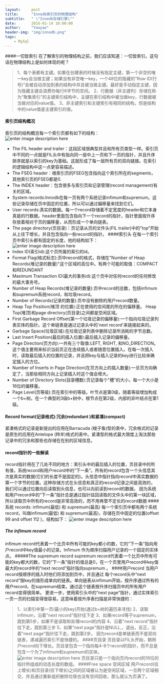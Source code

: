 ```yaml
---
layout:     post
title:      "Innodb索引页的物理结构"
subtitle:   " \"Innodb存储引擎\""
date:       2016-01-14 18:00:00
author:     "Yaoyao"
header-img: "img/innodb.png"
tags:
    - MySql
---
```


####一切皆索引
在了解索引的物理结构之前，我们应该知道：一切皆索引。这句话在物理结构上是如何体现的呢？
>1、每个表都有主键。如果在创建表的时候没有指定主键，第一个非空的唯一key会当做主键；如果没有非空唯一key，一个48位的隐藏的“Row ID(行号)”会被自动添加到表的结构中并且被当做主键。最好是手动指定主键，因为隐藏主键会浪费你每行6字节的空间。
>2、行数据（非主键列）存储在称为“聚集索引”的主键索引结构中，主键在索引结构中被当做key，行数据被当做对应的value值。
>3、非主键索引和主键索引有相同的结构，但是结构中的value值是主键索引的值。
#### 索引页结构概况
索引页的结构概览每一个索引页都有如下的结构：
![enter image description here](http://jcole.us/blog/files/innodb/20130106/50dpi/INDEX_Page_Overview.png)
- The FIL header and trailer：这段区域很典型并且和所有页类型一样。索引页中不同的一点就是FIL头中有指向同一层中上一页和下一页的指针，并且升序排序就是以索引的key为基础。这就形成了每一层所有页的双向链接。在索引的逻辑结构中这一点更容易描述。
- The FSEG header：根索引页的FSEG包含指向这个索引所在的segments，其他索引页的FSEG都是0.
- The INDEX header：包含很多与索引页和记录管理(record management)有关的区域。
- System records:Innodb在每一页有两个系统记录infimum和supremum。这些记录存储在页中固定的位置，所以可以通过偏移量来找到它们。
- User records:真实的数据。每一个record存储着不定宽度的header和它本身真是的行数据。header里面包含指向下一个record的指针，指针里面按升序存放着相对于页的偏移量，从而形成一个单向链表。
- The page directory(页目录)：页记录从页的文件头(FIL trailer)中的”top“开始从上往下增长，并且包含指向一些record的指针。
####索引头
在每一个索引页中索引头都有固定的长度，他的结构如下：
![enter image description here](http://jcole.us/blog/files/innodb/20130106/50dpi/INDEX_Header.png)
- Index ID(索引id):这个页所属的索引的id。
- Format Flag(格式标志):页中record的格式，存储在"Number of Heap Records(堆记录的数量)"这个区域的高位中。有两个可能的取值：COMPACT 和REDUNDANT
- Maximum Transaction ID(最大的事务id):这个页中对任何record的任何修改的最大事务号。
- Number of Heap Records(堆记录的数量):页中record的总数，包括infimum 和supremum系统record，和垃圾record。
- Number of Records(记录的数量):页中没有删除的用户record数量。
- Heap Top Position(堆顶 的位置):正在使用的空间尾的所在的偏移量。 Heap Top(堆顶)和page directory(页目录)之间都是空闲区域。
- First Garbage Record Offset(第一个垃圾记录的偏移量):一个指向垃圾记录列表实体的指针。这个单链表是通过记录头中的'next record'来链接起来的。
- Garbage Space(垃圾区域):在垃圾记录列表中删除记录所消耗的字节总数。
- Last Insert Position(最后的插入位置):最后插入记录的偏移量。
- Page Direction(页方向):一共有三个取值:LEFT, RIGHT, 和NO_DIRECTION。这个值主要用来标识当前页正在连续插入或者随意位置插入。在每一次插入时，读取最后插入的位置的记录，并且把key与插入记录的key进行比较来确定插入的方位。
- Number of Inserts in Page Direction(在页方向上的插入数量):一旦页方向确定了，当那些相同方向上记录插入时这个值会增大。
- Number of Directory Slots(目录槽数):页记录每个"槽"的大小，每一个大小是16位的偏移量。
- Page Level(页等级):页在索引中的等级。叶节点是第0级，随着等级增加构成一个b+树。在一个典型的3级b+树中，根节点在第2级，内部的非叶结点在第1级。
#### Record format(记录格式):冗余(redundant )和紧凑(compact)
紧凑格式的记录是新提出的应用在Barracuda (梭子鱼)型的表中，冗余格式的记录是原生的应用在Antelope (羚羊)格式的表中。紧凑型的格式最大限度上淘汰那些记录中的冗余和那些也存储在在别的区域信息。
#### record指针的一些解读
record指针用在了几处不同的地方：索引头中的最后插入的位置，页目录中的所有值，系统record和用户record中的“下一条”。所有的record包含一个头信息其次是真实的数据(它们的长度不是固定的)。头信息中指针指向record中真实数据的第一个字节的位置。这种存储方式在头信息和真正的record记录之间是高效的，我们可以通过位置向后读取到头信息，也可以向前读到record的数据。
因为系统和用户record中的“下一条”指针总是通过指针往回读取的文件头中的第一块区域，所以读取页中所有的record是非常高效的，而不用再管不定长的record数据
####系统 records: infimum(最低) 和 supremum(最高)
每一个索引页中都有两个系统record，叫做infimum(最低) 和 supremum(最高)，存储在页中固定的位置(offset 99 and offset 112 )，结构如下：
![enter image description here](http://jcole.us/blog/files/innodb/20130106/50dpi/INDEX_System_Records.png)
##### The infimum record
infimum record代表着一个比页中所有可能的key都小的数，它的“下一条”指向用户record中key值最小的记录。Infimum 作为顺序扫描用户记录的一个固定的实体点。
#####The supremum record
supremum record代表着一个比页中所有可能的key都大的数，它的“下一条”指针的值总是0，在一个页里用户record中key值最大的record中的“next record”指针指向supremum 。
####用户record
当用户record按顺序的插入时他们将添加到页中，并且通过	每个record头中“next record”按key的值形成单向的链表。单向链表从infimum开始，按升序通过所有的用户record，在supremum结束。通过这个链表按升序扫描页中的所有用户record变得很简单。
更进一步，使用索引头中的“next page”指针，通过实体索引一页一页的扫描变得很容易。这意味着按升序表扫描是非常快捷的：
> 1、以索引中第一页(最小的key)开始(通过b+树的遍历来寻找)
> 2、读取infimum，沿着"next record"指针往下走
> 3、如果record等于supremum，跳到第5步，如果不是读取和处理record的内容
> 4、沿着"next record"指针往下走，跳到第三步
> 5、如果"next page"指针是NULL,，退出，反正，沿着"next page"指针往下走，跳到第2步。
因为record是单链表而不是双向链表，递减遍历索引不是快捷的。
####页目录
页目录以FIL头开始，朝用户record向下增长。页目录包含一个指向每4-8个record的指针，而不总是包含一个为了infimum和supremum的实体。
![enter image description here](http://jcole.us/blog/files/innodb/20130106/50dpi/INDEX_Page_Directory.png)
页目录只是一个指向页内record的16位的指针所组成的动态长度的数组。
####Free space 空闲区域
用户record(往上增长)和页目录(往下增长)之间的区域被认为是空闲区域，一旦两个区域相交，并且通过重新组织删除垃圾也没有空间回收，那么就认为页满了。